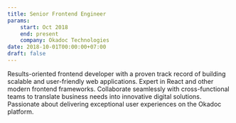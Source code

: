 ```yaml
---
title: Senior Frontend Engineer
params:
    start: Oct 2018
    end: present
    company: Okadoc Technologies
date: 2018-10-01T00:00:00+07:00
draft: false
---
```


Results-oriented frontend developer with a proven track record of building scalable and user-friendly web applications. Expert in React and other modern frontend frameworks. Collaborate seamlessly with cross-functional teams to translate business needs into innovative digital solutions. Passionate about delivering exceptional user experiences on the Okadoc platform.
